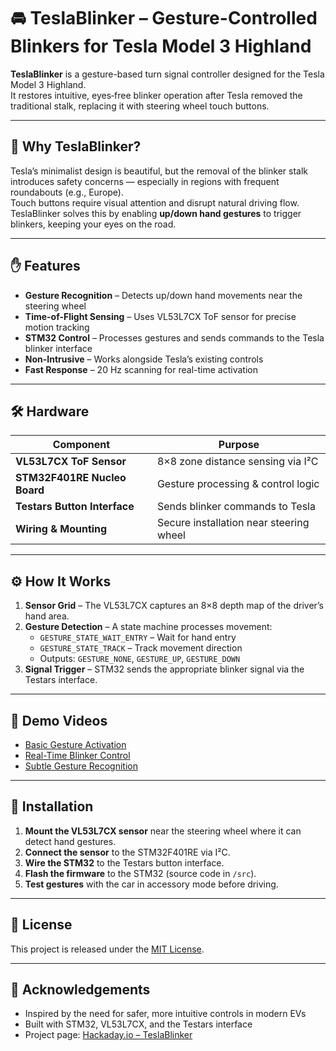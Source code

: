 
# 🚘 TeslaBlinker – Gesture-Controlled Blinkers for Tesla Model 3 Highland

**TeslaBlinker** is a gesture-based turn signal controller designed for the Tesla Model 3 Highland.  
It restores intuitive, eyes‑free blinker operation after Tesla removed the traditional stalk, replacing it with steering wheel touch buttons.

---

## 📌 Why TeslaBlinker?

Tesla’s minimalist design is beautiful, but the removal of the blinker stalk introduces safety concerns — especially in regions with frequent roundabouts (e.g., Europe).  
Touch buttons require visual attention and disrupt natural driving flow. TeslaBlinker solves this by enabling **up/down hand gestures** to trigger blinkers, keeping your eyes on the road.

---

## ✋ Features

- **Gesture Recognition** – Detects up/down hand movements near the steering wheel
- **Time-of-Flight Sensing** – Uses VL53L7CX ToF sensor for precise motion tracking
- **STM32 Control** – Processes gestures and sends commands to the Tesla blinker interface
- **Non-Intrusive** – Works alongside Tesla’s existing controls
- **Fast Response** – 20 Hz scanning for real-time activation

---

## 🛠 Hardware

| Component | Purpose |
|-----------|---------|
| **VL53L7CX ToF Sensor** | 8×8 zone distance sensing via I²C |
| **STM32F401RE Nucleo Board** | Gesture processing & control logic |
| **Testars Button Interface** | Sends blinker commands to Tesla |
| **Wiring & Mounting** | Secure installation near steering wheel |

---

## ⚙️ How It Works

1. **Sensor Grid** – The VL53L7CX captures an 8×8 depth map of the driver’s hand area.
2. **Gesture Detection** – A state machine processes movement:
   - `GESTURE_STATE_WAIT_ENTRY` – Wait for hand entry
   - `GESTURE_STATE_TRACK` – Track movement direction
   - Outputs: `GESTURE_NONE`, `GESTURE_UP`, `GESTURE_DOWN`
3. **Signal Trigger** – STM32 sends the appropriate blinker signal via the Testars interface.

---

## 🎥 Demo Videos

- [Basic Gesture Activation](https://cdn.hackaday.io/files/2039078723957088/482703793-1f94c518-6d01-4f9e-af4d-73e38897b722.mp4)  
- [Real-Time Blinker Control](https://cdn.hackaday.io/files/2039078723957088/482703765-84ad0aca-a5cb-4221-b0f3-957433e6dba5.mp4)  
- [Subtle Gesture Recognition](https://cdn.hackaday.io/files/2039078723957088/482703737-71a49233-56d5-4ddb-befc-c8cad62d33c4.mp4)  

---

## 🚀 Installation

1. **Mount the VL53L7CX sensor** near the steering wheel where it can detect hand gestures.
2. **Connect the sensor** to the STM32F401RE via I²C.
3. **Wire the STM32** to the Testars button interface.
4. **Flash the firmware** to the STM32 (source code in `/src`).
5. **Test gestures** with the car in accessory mode before driving.

---

## 📄 License

This project is released under the [MIT License](LICENSE).

---

## 🙌 Acknowledgements

- Inspired by the need for safer, more intuitive controls in modern EVs
- Built with STM32, VL53L7CX, and the Testars interface
- Project page: [Hackaday.io – TeslaBlinker](https://hackaday.io/project/203907-tesla-blinker)


